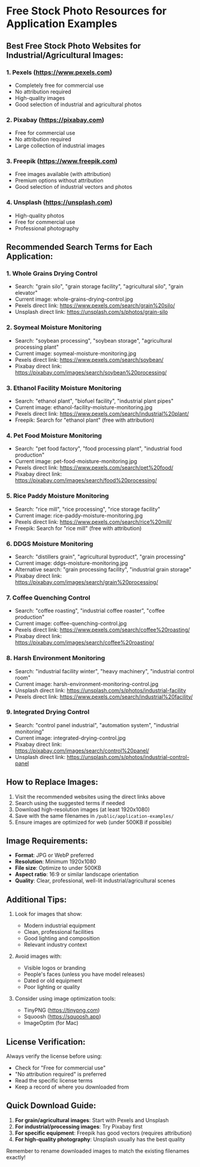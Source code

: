 # Free Stock Photo Resources for Application Examples

## Best Free Stock Photo Websites for Industrial/Agricultural Images:

### 1. **Pexels** (https://www.pexels.com)
- Completely free for commercial use
- No attribution required
- High-quality images
- Good selection of industrial and agricultural photos

### 2. **Pixabay** (https://pixabay.com)
- Free for commercial use
- No attribution required
- Large collection of industrial images

### 3. **Freepik** (https://www.freepik.com)
- Free images available (with attribution)
- Premium options without attribution
- Good selection of industrial vectors and photos

### 4. **Unsplash** (https://unsplash.com)
- High-quality photos
- Free for commercial use
- Professional photography

## Recommended Search Terms for Each Application:

### 1. **Whole Grains Drying Control**
- Search: "grain silo", "grain storage facility", "agricultural silo", "grain elevator"
- Current image: whole-grains-drying-control.jpg
- Pexels direct link: https://www.pexels.com/search/grain%20silo/
- Unsplash direct link: https://unsplash.com/s/photos/grain-silo

### 2. **Soymeal Moisture Monitoring**
- Search: "soybean processing", "soybean storage", "agricultural processing plant"
- Current image: soymeal-moisture-monitoring.jpg
- Pexels direct link: https://www.pexels.com/search/soybean/
- Pixabay direct link: https://pixabay.com/images/search/soybean%20processing/

### 3. **Ethanol Facility Moisture Monitoring**
- Search: "ethanol plant", "biofuel facility", "industrial plant pipes"
- Current image: ethanol-facility-moisture-monitoring.jpg
- Pexels direct link: https://www.pexels.com/search/industrial%20plant/
- Freepik: Search for "ethanol plant" (free with attribution)

### 4. **Pet Food Moisture Monitoring**
- Search: "pet food factory", "food processing plant", "industrial food production"
- Current image: pet-food-moisture-monitoring.jpg
- Pexels direct link: https://www.pexels.com/search/pet%20food/
- Pixabay direct link: https://pixabay.com/images/search/food%20processing/

### 5. **Rice Paddy Moisture Monitoring**
- Search: "rice mill", "rice processing", "rice storage facility"
- Current image: rice-paddy-moisture-monitoring.jpg
- Pexels direct link: https://www.pexels.com/search/rice%20mill/
- Freepik: Search for "rice mill" (free with attribution)

### 6. **DDGS Moisture Monitoring**
- Search: "distillers grain", "agricultural byproduct", "grain processing"
- Current image: ddgs-moisture-monitoring.jpg
- Alternative search: "grain processing facility", "industrial grain storage"
- Pixabay direct link: https://pixabay.com/images/search/grain%20processing/

### 7. **Coffee Quenching Control**
- Search: "coffee roasting", "industrial coffee roaster", "coffee production"
- Current image: coffee-quenching-control.jpg
- Pexels direct link: https://www.pexels.com/search/coffee%20roasting/
- Pixabay direct link: https://pixabay.com/images/search/coffee%20roasting/

### 8. **Harsh Environment Monitoring**
- Search: "industrial facility winter", "heavy machinery", "industrial control room"
- Current image: harsh-environment-monitoring-control.jpg
- Unsplash direct link: https://unsplash.com/s/photos/industrial-facility
- Pexels direct link: https://www.pexels.com/search/industrial%20facility/

### 9. **Integrated Drying Control**
- Search: "control panel industrial", "automation system", "industrial monitoring"
- Current image: integrated-drying-control.jpg
- Pixabay direct link: https://pixabay.com/images/search/control%20panel/
- Unsplash direct link: https://unsplash.com/s/photos/industrial-control-panel

## How to Replace Images:

1. Visit the recommended websites using the direct links above
2. Search using the suggested terms if needed
3. Download high-resolution images (at least 1920x1080)
4. Save with the same filenames in `/public/application-examples/`
5. Ensure images are optimized for web (under 500KB if possible)

## Image Requirements:

- **Format**: JPG or WebP preferred
- **Resolution**: Minimum 1920x1080
- **File size**: Optimize to under 500KB
- **Aspect ratio**: 16:9 or similar landscape orientation
- **Quality**: Clear, professional, well-lit industrial/agricultural scenes

## Additional Tips:

1. Look for images that show:
   - Modern industrial equipment
   - Clean, professional facilities
   - Good lighting and composition
   - Relevant industry context

2. Avoid images with:
   - Visible logos or branding
   - People's faces (unless you have model releases)
   - Dated or old equipment
   - Poor lighting or quality

3. Consider using image optimization tools:
   - TinyPNG (https://tinypng.com)
   - Squoosh (https://squoosh.app)
   - ImageOptim (for Mac)

## License Verification:

Always verify the license before using:
- Check for "Free for commercial use"
- "No attribution required" is preferred
- Read the specific license terms
- Keep a record of where you downloaded from

## Quick Download Guide:

1. **For grain/agricultural images**: Start with Pexels and Unsplash
2. **For industrial/processing images**: Try Pixabay first
3. **For specific equipment**: Freepik has good vectors (requires attribution)
4. **For high-quality photography**: Unsplash usually has the best quality

Remember to rename downloaded images to match the existing filenames exactly!